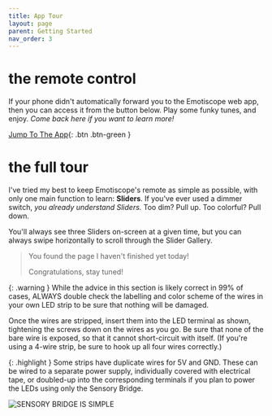 ```yaml
---
title: App Tour
layout: page
parent: Getting Started
nav_order: 3
---
```


# the **remote control**

If your phone didn't automatically forward you to the Emotiscope web app, then you can access it from the button below. Play some funky tunes, and enjoy. *Come back here if you want to learn more!*

[Jump To The App](https://app.emotiscope.rocks/){: .btn .btn-green }

# the **full tour**

I've tried my best to keep Emotiscope's remote as simple as possible, with only one main function to learn: **Sliders**. If you've ever used a dimmer switch, *you already understand Sliders.* Too dim? Pull up. Too colorful? Pull down.

You'll always see three Sliders on-screen at a given time, but you can always swipe horizontally to scroll through the Slider Gallery.



> You found the page I haven't finished yet today!
>
> Congratulations, stay tuned!

{: .warning }
While the advice in this section is likely correct in 99% of cases, ALWAYS double check the labelling and color scheme of the wires in your own LED strip to be sure that nothing will be damaged.

Once the wires are stripped, insert them into the LED terminal as shown, tightening the screws down on the wires as you go. Be sure that none of the bare wire is exposed, so that it cannot short-circuit with itself. (If you're using a 4-wire strip, be sure to hook up all four wires correctly.)

{: .highlight }
Some strips have duplicate wires for 5V and GND. These can be wired to a separate power supply, individually covered with electrical tape, or doubled-up into the corresponding terminals if you plan to power the LEDs using only the Sensory Bridge.

![SENSORY BRIDGE IS SIMPLE](https://github.com/connornishijima/sensory_bridge_docs/blob/main/img/16.jpg?raw=true)

